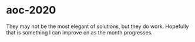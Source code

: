 # aoc-2020
 
They may not be the most elegant of solutions, but they do work. Hopefully that is something I can improve on as the month progresses.
